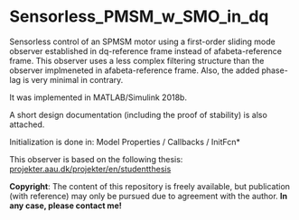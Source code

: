 # Sensorless_PMSM_w_SMO_in_dq
Sensorless control of an SPMSM motor using a first-order sliding mode observer established in dq-reference frame instead of afabeta-reference frame. This observer uses a less complex filtering structure than the observer implmeneted in afabeta-reference frame. Also, the added phase-lag is very minimal in contrary. 

It was implemented in MATLAB/Simulink 2018b.

A short design documentation (including the proof of stability) is also attached.

Initialization is done in: Model Properties / Callbacks / InitFcn*

This observer is based on the following thesis:
<a href="https://projekter.aau.dk/projekter/en/studentthesis/sensorless-control-of-pmsm-drive-using-slidingmodeobservers(96c2750d-2811-4e6c-b818-848f442a203b).html">projekter.aau.dk/projekter/en/studentthesis</a>


<b>Copyright</b>: The content of this repository is freely available, but publication (with reference) may only be pursued due to
agreement with the author. <b>In any case, please contact me!</b>
